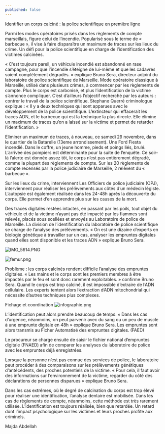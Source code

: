 ```yaml
---
published: false
---
```



Identifier un corps calciné : la police scientifique en première ligne 

Parmi les modes opératoires prisés dans les règlements de compte marseillais, figure celui de l’incendie. Popularisé sous le terme de « barbecue », il vise à faire disparaître un maximum de traces sur les lieux du crime. Un défi pour la police scientifique en charge de l’identification des victimes calcinées. 

« C’est toujours pareil, un véhicule incendié est abandonné en rase  campagne, pour que l’incendie s’éteigne de lui-même et que les cadavres soient complètement dégradés. » explique Bruno Sera, directeur adjoint du laboratoire de police scientifique de Marseille. Mode opératoire classique à Marseille, utilisé dans plusieurs crimes, à commencer par les règlements de compte. Plus le corps est carbonisé, et plus l’identification de la victime s’annonce compliquer. C’est d’ailleurs l’objectif recherché par les auteurs : contrer le travail de la police scientifique. Stephane Querré criminologue explique : « Il y a  deux techniques qui sont apparues avec le développement de la police scientifique. L’extincteur qui effacerait les traces ADN, et le barbecue qui est la technique la plus directe. Elle élimine un maximum de traces qu’on a laissé sur la victime et  permet de retarder l’identification. »

Eliminer un maximum de traces, à nouveau, ce samedi 29 novembre, dans le quartier de la Batarelle (13eme arrondissement).  Une Ford Fiesta incendié. Dans le coffre, un jeune homme, pieds et poings liés, brulé. L’arrivée des pompiers est déterminante pour la suite de l’enquête. Ce soir-là l’alerte est donnée assez tôt, le corps n’est pas entièrement dégradé, comme la plupart des règlements de compte. Sur les 20 règlements de compte recensés par la police judiciaire de Marseille, 2 relèvent du « barbecue ». 

Sur les lieux du crime, interviennent Les Officiers de police judiciaire (OPJ), interviennent pour réaliser les prélèvements aux côtés d’un médecin légiste.  L’autopsie est également réalisée dans les 24-48h après la découverte du corps. Elle permet d’en apprendre plus sur les causes de la mort. 

Des traces digitales restées intactes,  en passant par les poils, tout objet du véhicule et de la victime n’ayant pas été impacté par les flammes sont relevés, placés sous scellées et envoyés au Laboratoire de police de Marseille. La division de l’identification du laboratoire de police scientifique se charge de l’analyse des prélèvements. « On est une dizaine d’experts en biologie génétique à travailler sur un cas, analyser les empruntes digitales quand elles sont disponible et les traces ADN » explique Bruno Sera. 

![IMG_5914.PNG]({{site.baseurl}}/_posts/IMG_5914.PNG)

![femur.png]({{site.baseurl}}/_posts/femur.png)



Problème : les corps calcinés rendent difficile l’analyse des empruntes digitales. « Les mains et le corps sont les premiers membres à être impactés par le feu et sont donc  rarement exploitables. » confirme Bruno Sera. Quand le corps est trop calciné, il est impossible d’extraire de l’ADN cellulaire. Les experts tentent alors l’extraction d’ADN mitochondrial qui nécessite d’autres techniques plus complexes.  


Fichage et coordination
![infographie.png]({{site.baseurl}}/_posts/infographie.png)

L’identification peut alors prendre beaucoup de temps. « Dans les cas d’urgence, néanmoins, on peut parvenir avec du sang ou un peu de muscle à une emprunte digitale en 48h » explique Bruno Sera. Les empruntes sont alors transmis au Ficher Automatisé des empruntes digitales. (FAED)

Le procureur se charge ensuite de saisir le fichier national d’empruntes digitale (FNAED) afin de comparer les analyses du laboratoire de police avec les empruntes déjà enregistrées. 

Lorsque la personne n’est pas connue des services de police, le laboratoire peut procéder à des comparaisons sur les prélèvements génétiques d’antécédents, des proches potentiels de la victime. « Pour cela, il faut avoir des informations sur l’environnement de la victime, regarder du côté des déclarations de personnes disparues » explique Bruno Sera. 

Dans les cas extrêmes, où le degré de calcination du corps est trop élevé pour réaliser une identification, l’analyse dentaire est mobilisée. Dans les cas de règlements de compte, néanmoins, cette méthode est très rarement utilisée. L’identification est toujours réalisée, bien que retardée. Un retard dont l’impact psychologique sur les victimes et leurs proches profite aux criminels.

Majda Abdellah
